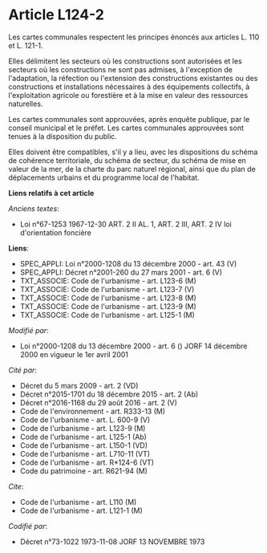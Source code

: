 # Article L124-2

Les cartes communales respectent les principes énoncés aux articles L. 110 et L. 121-1.

Elles délimitent les secteurs où les constructions sont autorisées et les secteurs où les constructions ne sont pas admises,
à l'exception de l'adaptation, la réfection ou l'extension des constructions existantes ou des constructions et installations
nécessaires à des équipements collectifs, à l'exploitation agricole ou forestière et à la mise en valeur des ressources
naturelles.

Les cartes communales sont approuvées, après enquête publique, par le conseil municipal et le préfet. Les cartes communales
approuvées sont tenues à la disposition du public.

Elles doivent être compatibles, s'il y a lieu, avec les dispositions du schéma de cohérence territoriale, du schéma de
secteur, du schéma de mise en valeur de la mer, de la charte du parc naturel régional, ainsi que du plan de déplacements
urbains et du programme local de l'habitat.

**Liens relatifs à cet article**

_Anciens textes_:

  - Loi n°67-1253 1967-12-30 ART. 2 II AL. 1, ART. 2 III, ART. 2 IV loi d'orientation foncière

**Liens**:

  - SPEC_APPLI: Loi n°2000-1208 du 13 décembre 2000 - art. 43 (V)
  - SPEC_APPLI: Décret n°2001-260 du 27 mars 2001 - art. 6 (V)
  - TXT_ASSOCIE: Code de l'urbanisme - art. L123-6 (M)
  - TXT_ASSOCIE: Code de l'urbanisme - art. L123-7 (V)
  - TXT_ASSOCIE: Code de l'urbanisme - art. L123-8 (M)
  - TXT_ASSOCIE: Code de l'urbanisme - art. L123-9 (M)
  - TXT_ASSOCIE: Code de l'urbanisme - art. L125-1 (M)

_Modifié par_:

  - Loi n°2000-1208 du 13 décembre 2000 - art. 6 () JORF 14 décembre 2000 en vigueur le 1er avril 2001

_Cité par_:

  - Décret du 5 mars 2009 - art. 2 (VD)
  - Décret n°2015-1701 du 18 décembre 2015 - art. 2 (Ab)
  - Décret n°2016-1168 du 29 août 2016 - art. 2 (V)
  - Code de l'environnement - art. R333-13 (M)
  - Code de l'urbanisme - art. L. 600-9 (V)
  - Code de l'urbanisme - art. L123-9 (M)
  - Code de l'urbanisme - art. L125-1 (Ab)
  - Code de l'urbanisme - art. L150-1 (VD)
  - Code de l'urbanisme - art. L710-11 (VT)
  - Code de l'urbanisme - art. R*124-6 (VT)
  - Code du patrimoine - art. R621-94 (M)

_Cite_:

  - Code de l'urbanisme - art. L110 (M)
  - Code de l'urbanisme - art. L121-1 (M)

_Codifié par_:

  - Décret n°73-1022 1973-11-08 JORF 13 NOVEMBRE 1973
